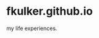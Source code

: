 # fkulker.github.io
my life experiences.
<!DOCTYPE html>
  <html lang="tr">
  <head>
  <meta charset="utf-8">
  <title>Final Project</title>
  </head>
  <body>
  <title>
  <h1>Fikret Ülker</h1>
  <nav>
  <a href="one">One</a>
  <a href="two">Two</a>
  <a href="three">Three</a>
  <a href="me">me</a>
  </nav>
  </header>
  <section>
  <h2>Favorite Meals</h2>
  <ul>
  <li>burgers</li>
  <li>Shrimp mein </li>
  <li>kebab</li>
  <li>Gyroscope</li>
  </ul>
  </section>
  <section>
  <h2>Achievements</h2>
  Progress(100%) in this course<progress value="100" max="100"></progress><br>
  Progress in specialization title (20%)<progress value="20" max="100"></progress><br>
  Progress in life goals<mark>(56%)</mark><progress value="56" max="100"></progress><br>
  </section>

  <section>
  <h2>More About Me</h2>
  <details>
  <summary>My Childhood</summary>
  <p>I grew up in Antalya/Turkey.  Antalya is like Miami.</p>
  </details>
  </section>
  <footer>
  <img src="http://www.intro-webdesign.com/images/newlogo.png" alt="logo">
  This page was created by Fikret Ülker & Colleen van Lent.  To learn more about web design, visit <a href="http://www.intro-webdesign.com/">Introduction to Web Design</a>.
  </footer>
  </body>
  </html>
